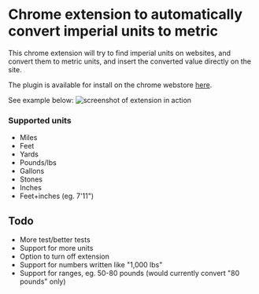 # Chrome extension to automatically convert imperial units to metric

This chrome extension will try to find imperial units on websites, and convert them to metric units, and insert the converted value directly on the site.

The plugin is available for install on the chrome webstore [here](https://chrome.google.com/webstore/detail/automatic-imperial-to-met/ggidgjeiboeedjjabheimgdkolnpaoik).

See example below:
![screenshot of extension in action](https://raw.githubusercontent.com/esprimo/imperial-to-metric-chrome-extension/master/imgs/screenshot-before-after.png)

### Supported units
* Miles
* Feet
* Yards
* Pounds/lbs
* Gallons
* Stones
* Inches
* Feet+inches (eg. 7'11")

## Todo
* More test/better tests
* Support for more units
* Option to turn off extension
* Support for numbers written like "1,000 lbs"
* Support for ranges, eg. 50-80 pounds (would currently convert "80 pounds" only)


